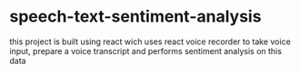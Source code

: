 # speech-text-sentiment-analysis
this project is built using react wich uses react voice recorder to take voice input, prepare a voice transcript and performs sentiment analysis on this data
